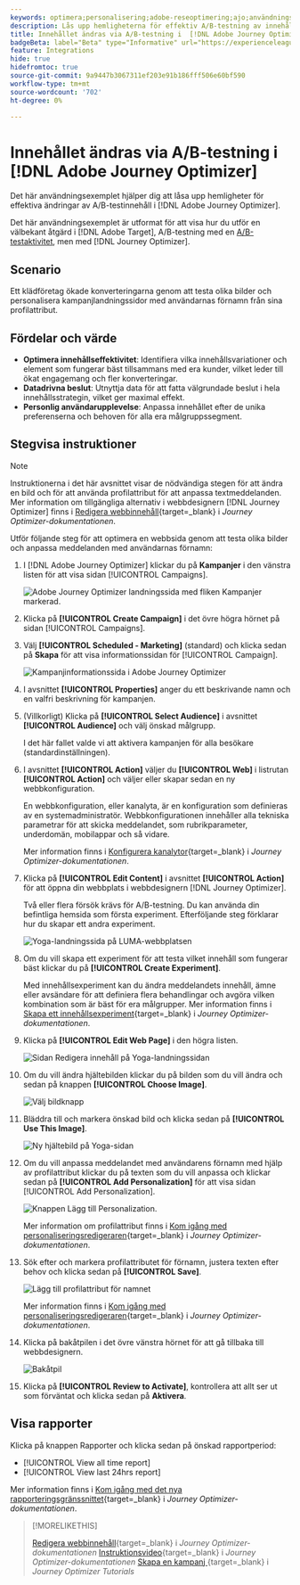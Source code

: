 ```yaml
---
keywords: optimera;personalisering;adobe-reseoptimering;ajo;användningsfall;scenarier;innehållsändring/ab test;profilattribut;change image;swap image
description: Lås upp hemligheterna för effektiv A/B-testning av innehållsändringar i Adobe Journey Optimizer
title: Innehållet ändras via A/B-testning i  [!DNL Adobe Journey Optimizer]
badgeBeta: label="Beta" type="Informative" url="https://experienceleague.adobe.com/docs/target/using/introduction/intro.html#beta newtab=true" tooltip="Vad är Beta-funktioner i  [!DNL Adobe Target]?"
feature: Integrations
hide: true
hidefromtoc: true
source-git-commit: 9a9447b3067311ef203e91b186fff506e60bf590
workflow-type: tm+mt
source-wordcount: '702'
ht-degree: 0%

---
```


# Innehållet ändras via A/B-testning i [!DNL Adobe Journey Optimizer]

Det här användningsexemplet hjälper dig att låsa upp hemligheter för effektiva ändringar av A/B-testinnehåll i [!DNL Adobe Journey Optimizer].

Det här användningsexemplet är utformat för att visa hur du utför en välbekant åtgärd i [!DNL Adobe Target], A/B-testning med en [A/B-testaktivitet](/help/main/c-activities/t-test-ab/test-ab.md), men med [!DNL Journey Optimizer].

## Scenario

Ett klädföretag ökade konverteringarna genom att testa olika bilder och personalisera kampanjlandningssidor med användarnas förnamn från sina profilattribut.

## Fördelar och värde

* **Optimera innehållseffektivitet**: Identifiera vilka innehållsvariationer och element som fungerar bäst tillsammans med era kunder, vilket leder till ökat engagemang och fler konverteringar.
* **Datadrivna beslut**: Utnyttja data för att fatta välgrundade beslut i hela innehållsstrategin, vilket ger maximal effekt.
* **Personlig användarupplevelse**: Anpassa innehållet efter de unika preferenserna och behoven för alla era målgruppssegment.

## Stegvisa instruktioner

>[!NOTE]
>
>Instruktionerna i det här avsnittet visar de nödvändiga stegen för att ändra en bild och för att använda profilattribut för att anpassa textmeddelanden. Mer information om tillgängliga alternativ i webbdesignern [!DNL Journey Optimizer] finns i [Redigera webbinnehåll](https://experienceleague.adobe.com/en/docs/journey-optimizer/using/web/author-web-pages/edit-web-content){target=_blank} i *Journey Optimizer-dokumentationen*.

Utför följande steg för att optimera en webbsida genom att testa olika bilder och anpassa meddelanden med användarnas förnamn:

1. I [!DNL Adobe Journey Optimizer] klickar du på **Kampanjer** i den vänstra listen för att visa sidan [!UICONTROL Campaigns].

   ![Adobe Journey Optimizer landningssida med fliken Kampanjer markerad.](/help/main/c-integrating-target-with-mac/ajo/assets/ajo-landing-page.png)

1. Klicka på **[!UICONTROL Create Campaign]** i det övre högra hörnet på sidan [!UICONTROL Campaigns].

1. Välj **[!UICONTROL Scheduled - Marketing]** (standard) och klicka sedan på **Skapa** för att visa informationssidan för [!UICONTROL Campaign].

   ![Kampanjinformationssida i Adobe Journey Optimizer](/help/main/c-integrating-target-with-mac/ajo/assets/campaign-details.png)

1. I avsnittet **[!UICONTROL Properties]** anger du ett beskrivande namn och en valfri beskrivning för kampanjen.

1. (Villkorligt) Klicka på **[!UICONTROL Select Audience]** i avsnittet **[!UICONTROL Audience]** och välj önskad målgrupp.

   I det här fallet valde vi att aktivera kampanjen för alla besökare (standardinställningen).

1. I avsnittet **[!UICONTROL Action]** väljer du **[!UICONTROL Web]** i listrutan **[!UICONTROL Action]** och väljer eller skapar sedan en ny webbkonfiguration.

   En webbkonfiguration, eller kanalyta, är en konfiguration som definieras av en systemadministratör. Webbkonfigurationen innehåller alla tekniska parametrar för att skicka meddelandet, som rubrikparameter, underdomän, mobilappar och så vidare.

   Mer information finns i [Konfigurera kanalytor](https://experienceleague.adobe.com/en/docs/journey-optimizer/using/configuration/channel-surfaces#set-up-channel-surfaces){target=_blank} i *Journey Optimizer-dokumentationen*.

1. Klicka på **[!UICONTROL Edit Content]** i avsnittet **[!UICONTROL Action]** för att öppna din webbplats i webbdesignern [!DNL Journey Optimizer].

   Två eller flera försök krävs för A/B-testning. Du kan använda din befintliga hemsida som första experiment. Efterföljande steg förklarar hur du skapar ett andra experiment.

   ![Yoga-landningssida på LUMA-webbplatsen](/help/main/c-integrating-target-with-mac/ajo/assets/luma-yoga-landing.png)

1. Om du vill skapa ett experiment för att testa vilket innehåll som fungerar bäst klickar du på **[!UICONTROL Create Experiment]**.

   Med innehållsexperiment kan du ändra meddelandets innehåll, ämne eller avsändare för att definiera flera behandlingar och avgöra vilken kombination som är bäst för era målgrupper. Mer information finns i [Skapa ett innehållsexperiment](https://experienceleague.adobe.com/en/docs/journey-optimizer/using/content-management/content-experiment/content-experiment){target=_blank} i *Journey Optimizer-dokumentationen*.

1. Klicka på **[!UICONTROL Edit Web Page]** i den högra listen.

   ![Sidan Redigera innehåll på Yoga-landningssidan](/help/main/c-integrating-target-with-mac/ajo/assets/edit-yoga-page.png)

1. Om du vill ändra hjältebilden klickar du på bilden som du vill ändra och sedan på knappen **[!UICONTROL Choose Image]**.

   ![Välj bildknapp](/help/main/c-integrating-target-with-mac/ajo/assets/choose-image.png)

1. Bläddra till och markera önskad bild och klicka sedan på **[!UICONTROL Use This Image]**.

   ![Ny hjältebild på Yoga-sidan](/help/main/c-integrating-target-with-mac/ajo/assets/new-hero-image.png)

1. Om du vill anpassa meddelandet med användarens förnamn med hjälp av profilattribut klickar du på texten som du vill anpassa och klickar sedan på **[!UICONTROL Add Personalization]** för att visa sidan [!UICONTROL Add Personalization].

   ![Knappen Lägg till Personalization.](/help/main/c-integrating-target-with-mac/ajo/assets/add-personalization-button.png)

   Mer information om profilattribut finns i [Kom igång med personaliseringsredigeraren](https://experienceleague.adobe.com/en/docs/journey-optimizer/using/content-management/personalization/expression-editor/personalization-build-expressions){target=_blank} i *Journey Optimizer-dokumentationen*.

1. Sök efter och markera profilattributet för förnamn, justera texten efter behov och klicka sedan på **[!UICONTROL Save]**.

   ![Lägg till profilattribut för namnet](/help/main/c-integrating-target-with-mac/ajo/assets/add-profile-attribute-for-name.png)

   Mer information finns i [Kom igång med personaliseringsredigeraren](https://experienceleague.adobe.com/en/docs/journey-optimizer/using/content-management/personalization/expression-editor/personalization-build-expressions){target=_blank} i *Journey Optimizer-dokumentationen*.

1. Klicka på bakåtpilen i det övre vänstra hörnet för att gå tillbaka till webbdesignern.

   ![Bakåtpil](/help/main/c-integrating-target-with-mac/ajo/assets/back-arrow.png)

1. Klicka på **[!UICONTROL Review to Activate]**, kontrollera att allt ser ut som förväntat och klicka sedan på **Aktivera**.

## Visa rapporter

Klicka på knappen Rapporter och klicka sedan på önskad rapportperiod:

* [!UICONTROL View all time report]
* [!UICONTROL View last 24hrs report]

Mer information finns i [Kom igång med det nya rapporteringsgränssnittet](https://experienceleague.adobe.com/en/docs/journey-optimizer/using/channel-report/report-gs-cja){target=_blank} i *Journey Optimizer-dokumentationen*.

>[!MORELIKETHIS]
>
>[Redigera webbinnehåll](https://experienceleague.adobe.com/en/docs/journey-optimizer/using/web/author-web-pages/edit-web-content){target=_blank} i *Journey Optimizer-dokumentationen*
>[Instruktionsvideo](https://experienceleague.adobe.com/en/docs/journey-optimizer/using/web/author-web-pages/web-spa#video){target=_blank} i *Journey Optimizer-dokumentationen*
>[Skapa en kampanj ](https://experienceleague.adobe.com/en/docs/journey-optimizer-learn/tutorials/create-campaigns/create-a-campaign){target=_blank} i *Journey Optimizer Tutorials*

